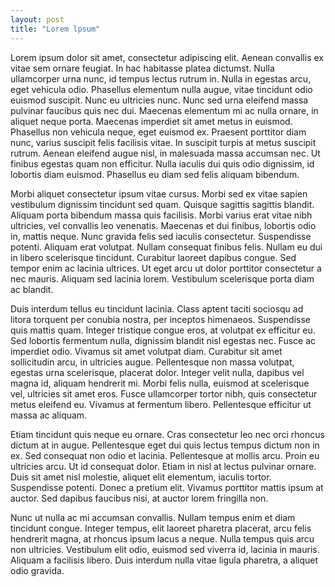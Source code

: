 ```yaml
---
layout: post
title: "Lorem lpsum"
---
```


Lorem ipsum dolor sit amet, consectetur adipiscing elit. Aenean convallis ex vitae sem ornare feugiat. In hac habitasse platea dictumst. Nulla ullamcorper urna nunc, id tempus lectus rutrum in. Nulla in egestas arcu, eget vehicula odio. Phasellus elementum nulla augue, vitae tincidunt odio euismod suscipit. Nunc eu ultricies nunc. Nunc sed urna eleifend massa pulvinar faucibus quis nec dui. Maecenas elementum mi ac nulla ornare, in aliquet neque porta. Maecenas imperdiet sit amet metus in euismod. Phasellus non vehicula neque, eget euismod ex. Praesent porttitor diam nunc, varius suscipit felis facilisis vitae. In suscipit turpis at metus suscipit rutrum. Aenean eleifend augue nisl, in malesuada massa accumsan nec. Ut finibus egestas quam non efficitur. Nulla iaculis dui quis odio dignissim, id lobortis diam euismod. Phasellus eu diam sed felis aliquam bibendum.

Morbi aliquet consectetur ipsum vitae cursus. Morbi sed ex vitae sapien vestibulum dignissim tincidunt sed quam. Quisque sagittis sagittis blandit. Aliquam porta bibendum massa quis facilisis. Morbi varius erat vitae nibh ultricies, vel convallis leo venenatis. Maecenas et dui finibus, lobortis odio in, mattis neque. Nunc gravida felis sed iaculis consectetur. Suspendisse potenti. Aliquam erat volutpat. Nullam consequat finibus felis. Nullam eu dui in libero scelerisque tincidunt. Curabitur laoreet dapibus congue. Sed tempor enim ac lacinia ultrices. Ut eget arcu ut dolor porttitor consectetur a nec mauris. Aliquam sed lacinia lorem. Vestibulum scelerisque porta diam ac blandit.

Duis interdum tellus eu tincidunt lacinia. Class aptent taciti sociosqu ad litora torquent per conubia nostra, per inceptos himenaeos. Suspendisse quis mattis quam. Integer tristique congue eros, at volutpat ex efficitur eu. Sed lobortis fermentum nulla, dignissim blandit nisl egestas nec. Fusce ac imperdiet odio. Vivamus sit amet volutpat diam. Curabitur sit amet sollicitudin arcu, in ultricies augue. Pellentesque non massa volutpat, egestas urna scelerisque, placerat dolor. Integer velit nulla, dapibus vel magna id, aliquam hendrerit mi. Morbi felis nulla, euismod at scelerisque vel, ultricies sit amet eros. Fusce ullamcorper tortor nibh, quis consectetur metus eleifend eu. Vivamus at fermentum libero. Pellentesque efficitur ut massa ac aliquam.

Etiam tincidunt quis neque eu ornare. Cras consectetur leo nec orci rhoncus dictum at in augue. Pellentesque eget dui quis lectus tempus dictum non in ex. Sed consequat non odio et lacinia. Pellentesque at mollis arcu. Proin eu ultricies arcu. Ut id consequat dolor. Etiam in nisl at lectus pulvinar ornare. Duis sit amet nisl molestie, aliquet elit elementum, iaculis tortor. Suspendisse potenti. Donec a pretium elit. Vivamus porttitor mattis ipsum at auctor. Sed dapibus faucibus nisi, at auctor lorem fringilla non.

Nunc ut nulla ac mi accumsan convallis. Nullam tempus enim et diam tincidunt congue. Integer tempus, elit laoreet pharetra placerat, arcu felis hendrerit magna, at rhoncus ipsum lacus a neque. Nulla tempus quis arcu non ultricies. Vestibulum elit odio, euismod sed viverra id, lacinia in mauris. Aliquam a facilisis libero. Duis interdum nulla vitae ligula pharetra, a aliquet odio gravida.